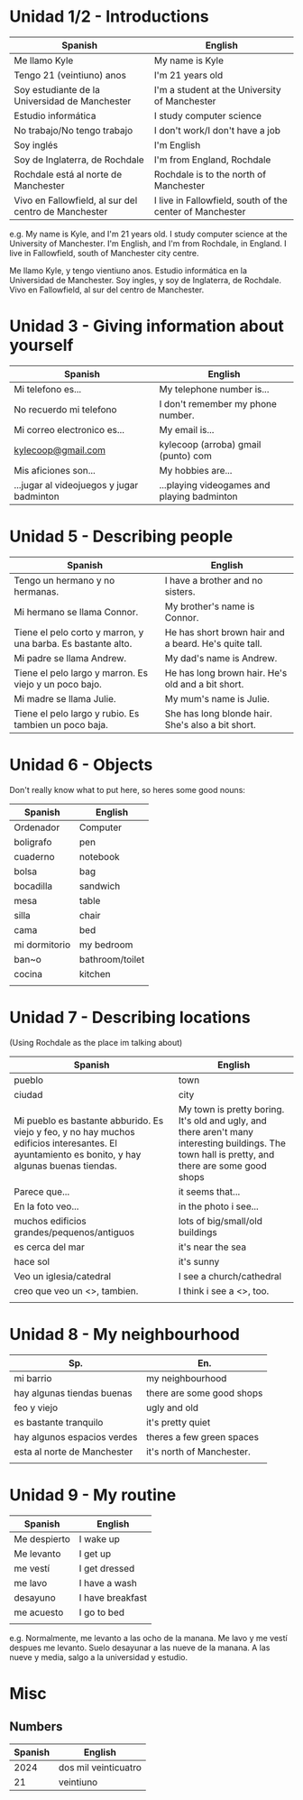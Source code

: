 # Unidad 1/2 - Introductions

| Spanish                                              | English                                                  |
| ---------------------------------------------------- | -------------------------------------------------------- |
| Me llamo Kyle                                        | My name is Kyle                                          |
| Tengo 21 (veintiuno) anos                            | I'm 21 years old                                         |
| Soy estudiante de la Universidad de Manchester       | I'm a student at the University of Manchester            |
| Estudio informática                                  | I study computer science                                 |
| No trabajo/No tengo trabajo                          | I don't work/I don't have a job                          |
| Soy inglés                                           | I'm English                                              |
| Soy de Inglaterra, de Rochdale                       | I'm from England, Rochdale                               |
| Rochdale está al norte de Manchester                 | Rochdale is to the north of Manchester                   |
| Vivo en Fallowfield, al sur del centro de Manchester | I live in Fallowfield, south of the center of Manchester |
e.g.
My name is Kyle, and I'm 21 years old. I study computer science at the University of Manchester. I'm English, and I'm from Rochdale, in England. I live in Fallowfield, south of Manchester city centre.

Me llamo Kyle, y tengo vientiuno anos. Estudio informática en la Universidad de Manchester. Soy ingles, y soy de Inglaterra, de Rochdale. Vivo en Fallowfield, al sur del centro de Manchester.

# Unidad 3 - Giving information about yourself

| Spanish                                   | English                                     |
| ----------------------------------------- | ------------------------------------------- |
| Mi telefono es...                         | My telephone number is...                   |
| No recuerdo mi telefono                   | I don't remember my phone number.           |
| Mi correo electronico es...               | My email is...                              |
| kylecoop@gmail.com                        | kylecoop (arroba) gmail (punto) com         |
| Mis aficiones son...                      | My hobbies are...                           |
| ...jugar al videojuegos y jugar badminton | ...playing videogames and playing badminton |
# Unidad 5 - Describing people

| Spanish                                                      | English                                               |
| ------------------------------------------------------------ | ----------------------------------------------------- |
| Tengo un hermano y no hermanas.                              | I have a brother and no sisters.                      |
| Mi hermano se llama Connor.                                  | My brother's name is Connor.                          |
| Tiene el pelo corto y marron, y una barba. Es bastante alto. | He has short brown hair and a beard. He's quite tall. |
| Mi padre se llama Andrew.                                    | My dad's name is Andrew.                              |
| Tiene el pelo largo y marron. Es viejo y un poco bajo.       | He has long brown hair. He's old and a bit short.     |
| Mi madre se llama Julie.                                     | My mum's name is Julie.                               |
| Tiene el pelo largo y rubio. Es tambien un poco baja.        | She has long blonde hair. She's also a bit short.     |

# Unidad 6 - Objects
Don't really know what to put here, so heres some good nouns:

| Spanish       | English         |
| ------------- | --------------- |
| Ordenador     | Computer        |
| boligrafo     | pen             |
| cuaderno      | notebook        |
| bolsa         | bag             |
| bocadilla     | sandwich        |
| mesa          | table           |
| silla         | chair           |
| cama          | bed             |
| mi dormitorio | my bedroom      |
| ban~o         | bathroom/toilet |
| cocina        | kitchen         |
|               |                 |

# Unidad 7 - Describing locations
(Using Rochdale as the place im talking about)

| Spanish                                                                                                                                          | English                                                                                                                                          |
| ------------------------------------------------------------------------------------------------------------------------------------------------ | ------------------------------------------------------------------------------------------------------------------------------------------------ |
| pueblo                                                                                                                                           | town                                                                                                                                             |
| ciudad                                                                                                                                           | city                                                                                                                                             |
| Mi pueblo es bastante abburido. Es viejo y feo, y no hay muchos edificios interesantes. El ayuntamiento es bonito, y hay algunas buenas tiendas. | My town is pretty boring. It's old and ugly, and there aren't many interesting buildings. The town hall is pretty, and there are some good shops |
| Parece que...                                                                                                                                    | it seems that...                                                                                                                                 |
| En la foto veo...                                                                                                                                | in the photo i see...                                                                                                                            |
| muchos edificios grandes/pequenos/antiguos                                                                                                       | lots of big/small/old buildings                                                                                                                  |
| es cerca del mar                                                                                                                                 | it's near the sea                                                                                                                                |
| hace sol                                                                                                                                         | it's sunny                                                                                                                                       |
| Veo un iglesia/catedral                                                                                                                          | I see a church/cathedral                                                                                                                         |
| creo que veo un <>, tambien.                                                                                                                     | I think i see a <>, too.                                                                                                                         |
|                                                                                                                                                  |                                                                                                                                                  |


# Unidad 8 - My neighbourhood

| Sp.                         | En.                       |
| --------------------------- | ------------------------- |
| mi barrio                   | my neighbourhood          |
| hay algunas tiendas buenas  | there are some good shops |
| feo y viejo                 | ugly and old              |
| es bastante tranquilo       | it's pretty quiet         |
| hay algunos espacios verdes | theres a few green spaces |
| esta al norte de Manchester | it's north of Manchester. |
|                             |                           |

# Unidad 9 - My routine

| Spanish      | English          |
| ------------ | ---------------- |
| Me despierto | I wake up        |
| Me levanto   | I get up         |
| me vestí     | I get dressed    |
| me lavo      | I have a wash    |
| desayuno     | I have breakfast |
| me acuesto   | I go to bed      |
|              |                  |
e.g.
Normalmente, me levanto a las ocho de la manana. Me lavo y me vestí despues me levanto. Suelo desayunar a las nueve de la manana.
A las nueve y media, salgo a la universidad y estudio. 




# Misc
## Numbers

| Spanish | English              |
| ------- | -------------------- |
| 2024    | dos mil veinticuatro |
| 21      | veintiuno            |

